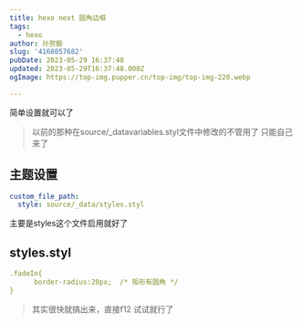 ```yaml
---
title: hexo next 圆角边框
tags:
  - hexo
author: 孙贺毅
slug: '4168057682'
pubDate: 2023-05-29 16:37:48
updated: 2023-05-29T16:37:48.000Z
ogImage: https://top-img.pupper.cn/top-img/top-img-220.webp

---
```


简单设置就可以了

<!-- more -->

> 以前的那种在source/_datavariables.styl文件中修改的不管用了 只能自己来了

## 主题设置

```yaml
custom_file_path:
  style: source/_data/styles.styl
```

主要是styles这个文件启用就好了

## styles.styl

```yaml
.fadeIn{
      border-radius:20px;  /* 矩形有圆角 */
}
```

> 其实很快就搞出来，直接f12 试试就行了
